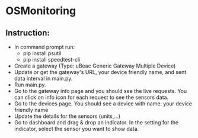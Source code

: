 # OSMonitoring
## Instruction:
* In command prompt run: 
	- pip install psutil
	- pip install speedtest-cli
* Create a gateway (Type: uBeac Generic Gateway Multiple Device)
* Update or get the gateway's URL, your device friendly name, and sent data interval in main.py.
* Run main.py.
* Go to the gateway info page and you should see the live requests. You can click on info icon for each request to see the sensors data.
* Go to the devices page. You should see a device with name: your device friendly name
* Update the details for the sensors (units,...)
* Go to dashboard and drag & drop an indicator. In the setting for the indicator, select the sensor you want to show data.


